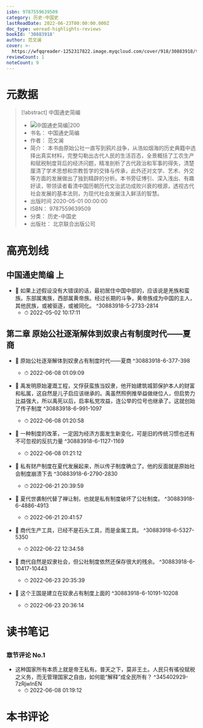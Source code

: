 ```yaml
---
isbn: 9787559639509
category: 历史-中国史
lastReadDate: 2022-06-23T00:00:00.000Z
doc_type: weread-highlights-reviews
bookId: '30883918'
author: 范文澜
cover: >-
  https://wfqqreader-1252317822.image.myqcloud.com/cover/918/30883918/t7_30883918.jpg
reviewCount: 1
noteCount: 9
---
```

# 元数据
> [!abstract] 中国通史简编
> - ![ 中国通史简编|200](https://wfqqreader-1252317822.image.myqcloud.com/cover/918/30883918/t7_30883918.jpg)
> - 书名： 中国通史简编
> - 作者： 范文澜
> - 简介： 本书由原始公社一直写到鸦片战争，从浩如烟海的历史典籍中选择出真实材料，完整勾勒出古代人民的生活百态，全景概括了工农生产和赋税制度背后的经济问题，精准剖析了古代政治和军事的得失，清楚厘清了学术思想和宗教哲学的交锋与传承，此外还对文学、艺术、外交等方面的发展做出了独到精辟的分析。本书旁征博引、深入浅出、有趣好读，带领读者看清中国历朝历代文治武功成败兴衰的根源，透视古代社会发展的基本法则，为现代社会发展注入鲜活的智慧。
> - 出版时间 2020-05-01 00:00:00
> - ISBN： 9787559639509
> - 分类： 历史-中国史
> - 出版社： 北京联合出版公司

# 高亮划线

## 中国通史简编 上


- 📌 如果上述假设没有大错误的话，最初居住中国中部的，应该说是羌族和蛮族。东部属夷族，西部属黄帝族。经过长期的斗争，黄帝族成为中国的主人，其他民族，或被驱逐，或被同化。 ^30883918-5-2733-2814
    - ⏱ 2022-05-02 10:17:11 
## 第二章 原始公社逐渐解体到奴隶占有制度时代——夏商


- 📌 原始公社逐渐解体到奴隶占有制度时代——夏商 ^30883918-6-377-398
    - ⏱ 2022-06-08 01:09:09 

- 📌 禹发明原始灌溉工程，又俘获蛮族当奴隶，他开始建筑城郭保护本人的财富和私属，这自然是儿子启应该继承的。禹虽然照例推举益做继位人，但启势力比益强大，所以禹死以后，启率私党攻益，连公举的位号也继承了。这就创始了传子制度 ^30883918-6-991-1097
    - ⏱ 2022-06-08 01:20:58 

- 📌 一种制度的改革，一定因为经济方面发生新变化，可是旧的传统习惯也还有不可忽视的反抗力量 ^30883918-6-1127-1169
    - ⏱ 2022-06-08 01:21:12 

- 📌 私有财产制度在夏代发展起来，所以传子制度确立了。他的反面就是原始社会制度崩溃下去 ^30883918-6-2790-2830
    - ⏱ 2022-06-21 20:39:59 

- 📌 夏代世袭制代替了禅让制，也就是私有制度破坏了公社制度。 ^30883918-6-4886-4913
    - ⏱ 2022-06-21 20:41:57 

- 📌 商代生产工具，已经不是石头工具，而是金属工具。 ^30883918-6-5327-5350
    - ⏱ 2022-06-22 12:34:58 

- 📌 商代自然是奴隶社会，但公社制度依然还保存很大的残余。 ^30883918-6-10417-10443
    - ⏱ 2022-06-23 20:35:39 

- 📌 这个王国是建立在奴隶占有制度上面的 ^30883918-6-10191-10208
    - ⏱ 2022-06-23 20:36:14 
# 读书笔记

## 

### 章节评论 No.1
- 这种国家所有本质上就是帝王私有。普天之下，莫非王土。人民只有徭役赋税之义务，而无管理国家之自由，如何能“解释”成全民所有？ ^345402929-7zRjwInEN
    - ⏱ 2022-06-08 01:19:12    
# 本书评论
